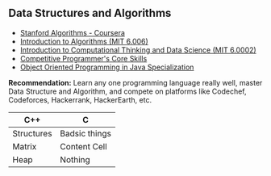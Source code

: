 ## Data Structures and Algorithms

- [Stanford Algorithms - Coursera](https://www.coursera.org/specializations/algorithms)
- [Introduction to Algorithms (MIT 6.006)](https://ocw.mit.edu/courses/electrical-engineering-and-computer-science/6-006-introduction-to-algorithms-fall-2011/)
- [Introduction to Computational Thinking and Data Science (MIT 6.0002)](https://ocw.mit.edu/courses/electrical-engineering-and-computer-science/6-0002-introduction-to-computational-thinking-and-data-science-fall-2016/) 
- [Competitive Programmer's Core Skills](https://www.coursera.org/learn/competitive-programming-core-skills)
- [Object Oriented Programming in Java Specialization](https://www.coursera.org/specializations/object-oriented-programming)

**Recommendation:** Learn any one programming language really well, master Data Structure and Algorithm, and compete on platforms like Codechef, Codeforces, Hackerrank, HackerEarth, etc.

|      C++      | C |
| ------------- | ------------- |
| Structures  | Badsic things  |
| Matrix  | Content Cell  |
|Heap|Nothing|
